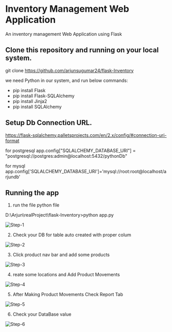 # Inventory Management Web Application
An inventory management Web Application using Flask

## Clone this repository and running on your local system.
git clone https://github.com/arjunsugumar24/flask-Inventory

we need Python in our system, and run below commands:

- pip install Flask
- pip install Flask-SQLAlchemy
- pip install Jinja2
- pip install SQLAlchemy

## Setup Db Connection URL.

https://flask-sqlalchemy.palletsprojects.com/en/2.x/config/#connection-uri-format

for postgresql
app.config["SQLALCHEMY_DATABASE_URI"] =  "postgresql://postgres:admin@localhost:5432/pythonDb"

for mysql
app.config['SQLALCHEMY_DATABASE_URI']='mysql://root:root@localhost/arjundb'

## Running the app

1) run the file python file

D:\Arjun\realProject\flask-Inventory>python app.py

![Step-1](https://user-images.githubusercontent.com/105728946/232997839-f3617af5-a026-4df6-a298-ff36fe465142.png)

2) Check your DB for table auto created with proper colum

![Step-2](https://user-images.githubusercontent.com/105728946/232998355-2e28e1a4-7afe-4022-8e62-957cf322c9e0.png)

3) Click product nav bar and add some products

![Step-3](https://user-images.githubusercontent.com/105728946/232998527-795adca9-ba81-4994-90bf-f1d868d96269.png)

4) reate some locations and Add Product Movements

![Step-4](https://user-images.githubusercontent.com/105728946/232998774-62f1914f-8253-4282-b8da-7347ced37d32.png)

5) After Making Product Movements Check Report Tab

![Step-5](https://user-images.githubusercontent.com/105728946/232999179-ec5cef3c-acba-449e-9feb-c85e0d2c8a1c.png)

6) Check your DataBase value

![Step-6](https://user-images.githubusercontent.com/105728946/232999388-582b5bc7-c7c0-4a17-b471-ba678545dc03.png)

